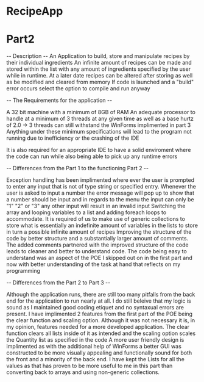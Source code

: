 # RecipeApp
# Part2
-- Description --
An Application to build, store and manipulate recipes by their individual ingredients
An infinite amount of recipes can be made and stored within the list with any amount of ingredients specified by the user while in runtime.
At a later date recipes can be altered after storing as well as be modified and cleared from memory 
If code is launched and a "build" error occurs select the option to compile and run anyway 

-- The Requirements for the application --

A 32 bit machine with a minimum of 8GB of RAM 
An adequate processor to handle at a minimum of 3 threads at any given time as well as a base hurtz of 2.0 -> 3 threads can still withstand the WinForms implimented in part 3 
Anything under these minimum specifications will lead to the program not running due to inefficiency or the crashing of the IDE

It is also required for an appropriate IDE to have a solid enviroment where the code can run while also being able to pick up any runtime errors

-- Differences from the Part 1 to the functioning Part 2 --

Exception handling has been implimented where ever the user is prompted to enter any input that is not of type string or specified entry. Whenever the user is asked to input a number the error message will pop up to show that a number should be input
and in regards to the menu the input can only be "1" "2" or "3" any other input will result in an invalid input
Switching the array and looping variables to a list and adding foreach loops to accommodate. It is required of us to make use of generic collections to store what is essentially an indefinite amount of variables in the lists to store in turn a possible infinite amount of recipes 
Improving the structure of the code by better structure and a substantially larger amount of comments. The added comments partnered with the improved structure of the code leads to cleaner and better to understand code.
The code being easy to understand was an aspect of the POE I skipped out on in the first part and now with better understanding of the task at hand that reflects on my programming

-- Differences from the Part 2 to  Part 3 --

Although the application runs, there are still too many pitfalls from the back end for the application to run nearly at all. I do still beleive that my logic is sound as I maintained good coding etiquet and no syntaxual errors are present. 
I have implimented 2 features from the first part of the POE being the clear function and scaling option. Although it was not necessary it is, in my opinion, features needed for a more developed application. The clear function clears all lists inside of it as intended and the scaling option scales the Quantity list as specified in the code
A more user friendly design is implimented as with the additional help of WinForms a better GUI was constructed to be more visually appealing and functionally sound for both the front and a minority of the back end.
I have kept the Lists for all the values as that has proven to be more useful to me in this part than converting back to arrays and using non-generic collections.
